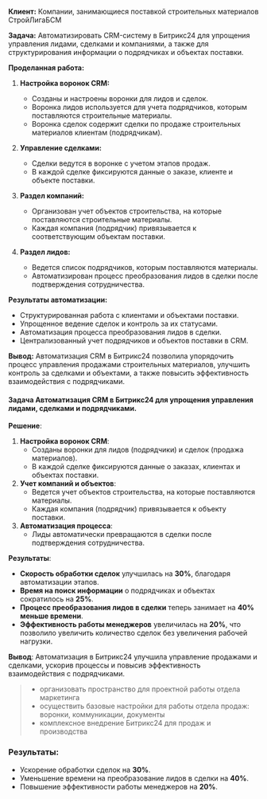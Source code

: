 
**Клиент:** Компании, занимающиеся поставкой строительных материалов СтройЛигаБСМ

**Задача:** Автоматизировать CRM-систему в Битрикс24 для упрощения управления лидами, сделками и компаниями, а также для структурирования информации о подрядчиках и объектах поставки.

**Проделанная работа:**

1. **Настройка воронок CRM:**
    
    - Созданы и настроены воронки для лидов и сделок.
    - Воронка лидов используется для учета подрядчиков, которым поставляются строительные материалы.
    - Воронка сделок содержит сделки по продаже строительных материалов клиентам (подрядчикам).
2. **Управление сделками:**
    - Сделки ведутся в воронке с учетом этапов продаж.
    - В каждой сделке фиксируются данные о заказе, клиенте и объекте поставки.
3. **Раздел компаний:**
    - Организован учет объектов строительства, на которые поставляются строительные материалы.
    - Каждая компания (подрядчик) привязывается к соответствующим объектам поставки.
4. **Раздел лидов:**
    
    - Ведется список подрядчиков, которым поставляются материалы.
    - Автоматизирован процесс преобразования лидов в сделки после подтверждения сотрудничества.

**Результаты автоматизации:**

- Структурированная работа с клиентами и объектами поставки.
- Упрощенное ведение сделок и контроль за их статусами.
- Автоматизация процесса преобразования лидов в сделки.
- Централизованный учет подрядчиков и объектов поставки в CRM.

**Вывод:** Автоматизация CRM в Битрикс24 позволила упорядочить процесс управления продажами строительных материалов, улучшить контроль за сделками и объектами, а также повысить эффективность взаимодействия с подрядчиками.


#### Задача Автоматизация CRM в Битрикс24 для упрощения управления лидами, сделками и подрядчиками.

**Решение**:

1. **Настройка воронок CRM**:
    - Созданы воронки для лидов (подрядчики) и сделок (продажа материалов).
    - В каждой сделке фиксируются данные о заказах, клиентах и объектах поставки.
2. **Учет компаний и объектов**:
    - Ведется учет объектов строительства, на которые поставляются материалы.
    - Каждая компания (подрядчик) привязывается к объекту поставки.
3. **Автоматизация процесса**:
    - Лиды автоматически превращаются в сделки после подтверждения сотрудничества.

**Результаты**:
- **Скорость обработки сделок** улучшилась на **30%**, благодаря автоматизации этапов.
- **Время на поиск информации** о подрядчиках и объектах сократилось на **25%**.
- **Процесс преобразования лидов в сделки** теперь занимает на **40% меньше времени**.
- **Эффективность работы менеджеров** увеличилась на **20%**, что позволило увеличить количество сделок без увеличения рабочей нагрузки.

**Вывод**: Автоматизация в Битрикс24 улучшила управление продажами и сделками, ускорив процессы и повысив эффективность взаимодействия с подрядчиками.




> - организовать пространство для проектной работы отдела маркетинга
> -  осуществить базовые настройки для работы отдела продаж: воронки, коммуникации, документы
> - комплексное внедрение Битрикс24 для продаж и производства

### **Результаты**:
- Ускорение обработки сделок на **30%**.
- Уменьшение времени на преобразование лидов в сделки на **40%**.
- Повышение эффективности работы менеджеров на **20%**.